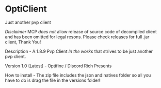# OptiClient
Just another pvp client

*Disclaimer* MCP *does not* allow release of source code of decompiled client and has been omitted for legal resons. Please check releases for full .jar client, Thank You!

Description - A 1.8.9 Pvp Client *In the works* that strives to be just another pvp client. 

Version 1.0 (Latest) - Optifine / Discord Rich Presents 

How to install - The zip file includes the json and natives folder so all you have to do is drag the file in the versions folder!
